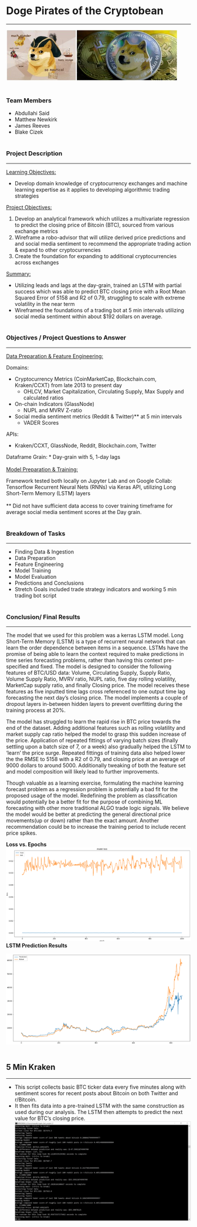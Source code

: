 # Doge Pirates of the Cryptobean
___
![](Images/doge.jpg)
<br><br>
### **Team Members**
* Abdullahi Said 
* Matthew Newkirk
* James Reeves
* Blake Cizek
<br><br>

### **Project Description**
___
<ins>Learning Objectives:</ins>

* Develop domain knowledge of cryptocurrency exchanges and machine learning expertise as it applies to developing algorithmic trading strategies

<ins>Project Objectives:</ins>

1. Develop an analytical framework which utilizes a multivariate regression to predict the closing price of Bitcoin (BTC), sourced from various exchange metrics 
2. Wireframe a robo-advisor that will utilize derived price predictions and and social media sentiment to recommend the appropriate trading action & expand to other cryptocurrencies
3. Create the foundation for expanding to additional cryptocurrencies across exchanges

<ins>Summary:</ins>

* Utilizing leads and lags at the day-grain, trained an LSTM with partial success which was able to predict BTC closing price with a Root Mean Squared Error of 5158 and R2 of 0.79, struggling to scale with extreme volatility in the near term
* Wireframed the foundations of a trading bot at 5 min intervals utilizing social media sentiment within about $192 dollars on average.
<br><br>
### **Objectives / Project Questions to Answer**
___
<ins>Data Preparation & Feature Engineering:</ins>

Domains:
* Cryptocurrency Metrics (CoinMarketCap, Blockchain.com, Kraken/CCXT) from late 2013 to present day
    * OHLCV, Market Capitalization, Circulating Supply, Max Supply and calculated ratios
* On-chain Indicators (GlassNode)
    * NUPL and MVRV Z-ratio
* Social media sentiment metrics (Reddit & Twitter)** at 5 min intervals
    * VADER Scores

APIs:
* Kraken/CCXT, GlassNode, Reddit, Blockchain.com, Twitter

Dataframe Grain:
    * Day-grain with 5, 1-day lags
<br><br>
<ins>Model Preparation & Training:</ins>

Framework tested both locally on Jupyter Lab and on Google Collab:
Tensorflow Recurrent Neural Nets (RNNs) via Keras API, utilizing Long Short-Term Memory (LSTM) layers
<br><br>
** Did not have sufficient data access to cover training timeframe for average social media sentiment scores at the Day grain.
<br><br>
### **Breakdown of Tasks**
___
* Finding Data & Ingestion
* Data Preparation
* Feature Engineering
* Model Training
* Model Evaluation
* Predictions and Conclusions
* Stretch Goals included trade strategy indicators and working 5 min trading bot script
<br><br>
### **Conclusion/ Final Results**
___
The model that we used for this problem was a kerras LSTM model. Long Short-Term Memory (LSTM) is a type of recurrent neural network that can learn the order dependence between items in a sequence. LSTMs have the promise of being able to learn the context required to make predictions in time series forecasting problems, rather than having this context pre-specified and fixed. The model is designed to consider the following features of BTC/USD data: Volume,  Circulating Supply, Supply Ratio, Volume Supply Ratio, MVRV ratio, NUPL ratio, five day rolling volatility, MarketCap supply ratio, and finally Closing price. The model receives these features as five inputted time lags cross referenced to one output time lag forecasting the next day’s closing price. The model implements a couple of dropout layers in-between hidden layers to prevent overfitting during the training process at 20%. 

The model has struggled to learn the rapid rise in BTC price towards the end of the dataset. Adding additional features such as rolling volatility and market supply cap ratio helped the model to grasp this sudden increase of the price. Application of repeated fittings of varying batch sizes (finally settling upon a batch size of 7, or a week) also gradually helped the LSTM to ‘learn’ the price surge. Repeated fittings of training data also helped lower the the RMSE to 5158 with a R2 of 0.79, and closing price at an average of 9000 dollars to around 5000. Additionally tweaking of both the feature set and model composition will likely lead to further improvements.

Though valuable as a learning exercise, formulating the machine learning forecast problem as a regression problem is potentially a bad fit for the proposed usage of the model. Redefining the problem as classification would potentially be a better fit for the purpose of combining ML forecasting with other more traditional ALGO trade logic signals. We believe the model would be better at predicting the general directional price movements(up or down) rather than the exact amount. Another recommendation could be to increase the training period to include recent price spikes.

**Loss vs. Epochs**
![](Images/loss_chart.png)
**LSTM Prediction Results**

![](Images/lstm_prediction.png)
<br><br>
## 5 Min Kraken
___
* This script collects basic BTC ticker data every five minutes along with sentiment scores for recent posts about Bitcoin on both Twitter and r/Bitcoin. 
* It then fits data into a pre-trained LSTM with the same construction as used during our analysis. The LSTM then attempts to predict the next value for BTC’s closing price.
![](Images/5_min_kraken.png)
